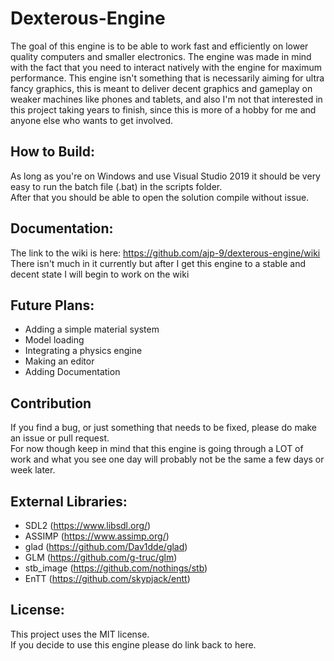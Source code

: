 # Dexterous-Engine
The goal of this engine is to be able to work fast and efficiently on lower quality computers and smaller electronics. The engine was made in mind with the fact that you need to interact natively with the engine for maximum performance. This engine isn't something that is necessarily aiming for ultra fancy graphics, this is meant to deliver decent graphics and gameplay on weaker machines like phones and tablets, and also I'm not that interested in this project taking years to finish, since this is more of a hobby for me and anyone else who wants to get involved.

## How to Build:
As long as you're on Windows and use Visual Studio 2019 it should be very easy to run the batch file (.bat) in the scripts folder.  
After that you should be able to open the solution compile without issue.

## Documentation:
The link to the wiki is here: https://github.com/ajp-9/dexterous-engine/wiki  
There isn't much in it currently but after I get this engine to a stable and decent state I will begin to work on the wiki

## Future Plans:
* Adding a simple material system
* Model loading
* Integrating a physics engine
* Making an editor
* Adding Documentation

## Contribution 
If you find a bug, or just something that needs to be fixed, please do make an issue or pull request.  
For now though keep in mind that this engine is going through a LOT of work and what you see one day will probably not be the same a few days or week later. 

## External Libraries:

- SDL2 (https://www.libsdl.org/)
- ASSIMP (https://www.assimp.org/)
- glad (https://github.com/Dav1dde/glad)
- GLM (https://github.com/g-truc/glm)
- stb_image (https://github.com/nothings/stb)
- EnTT (https://github.com/skypjack/entt)

## License:
This project uses the MIT license.  
If you decide to use this engine please do link back to here.
